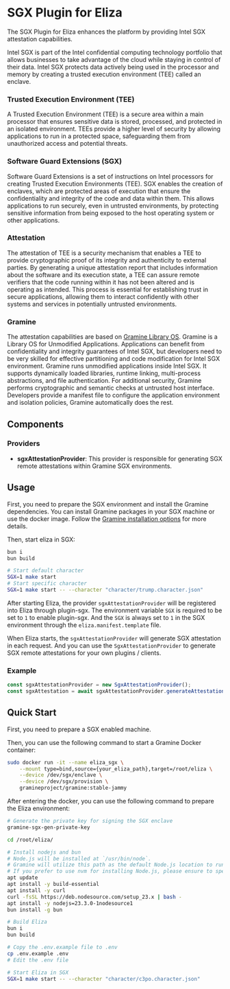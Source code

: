 # SGX Plugin for Eliza

The SGX Plugin for Eliza enhances the platform by providing Intel SGX attestation capabilities.

Intel SGX is part of the Intel confidential computing technology portfolio that allows businesses to take advantage of the cloud while staying in control of their data. Intel SGX protects data actively being used in the processor and memory by creating a trusted execution environment (TEE) called an enclave.

### Trusted Execution Environment (TEE)

A Trusted Execution Environment (TEE) is a secure area within a main processor that ensures sensitive data is stored, processed, and protected in an isolated environment. TEEs provide a higher level of security by allowing applications to run in a protected space, safeguarding them from unauthorized access and potential threats.

### Software Guard Extensions (SGX)

Software Guard Extensions is a set of instructions on Intel processors for creating Trusted Execution Environments (TEE). SGX enables the creation of enclaves, which are protected areas of execution that ensure the confidentiality and integrity of the code and data within them. This allows applications to run securely, even in untrusted environments, by protecting sensitive information from being exposed to the host operating system or other applications.

### Attestation

The attestation of TEE is a security mechanism that enables a TEE to provide cryptographic proof of its integrity and authenticity to external parties. By generating a unique attestation report that includes information about the software and its execution state, a TEE can assure remote verifiers that the code running within it has not been altered and is operating as intended. This process is essential for establishing trust in secure applications, allowing them to interact confidently with other systems and services in potentially untrusted environments.

### Gramine

The attestation capabilities are based on [Gramine Library OS](https://github.com/gramineproject/gramine). Gramine is a Library OS for Unmodified Applications. Applications can benefit from confidentiality and integrity guarantees of Intel SGX, but developers need to be very skilled for effective partitioning and code modification for Intel SGX environment.
Gramine runs unmodified applications inside Intel SGX. It supports dynamically loaded libraries, runtime linking, multi-process abstractions, and file authentication. For additional security, Gramine performs cryptographic and semantic checks at untrusted host interface. Developers provide a manifest file to configure the application environment and isolation policies, Gramine automatically does the rest.

## Components

### Providers

- **sgxAttestationProvider**: This provider is responsible for generating SGX remote attestations within Gramine SGX environments.

## Usage

First, you need to prepare the SGX environment and install the Gramine dependencies.
You can install Gramine packages in your SGX machine or use the docker image. Follow the [Gramine installation options](https://gramine.readthedocs.io/en/latest/installation.html) for more details.

Then, start eliza in SGX:

```bash
bun i
bun build

# Start default character
SGX=1 make start
# Start specific character
SGX=1 make start -- --character "character/trump.character.json"
```

After starting Eliza, the provider `sgxAttestationProvider` will be registered into Eliza through plugin-sgx. The environment variable `SGX` is required to be set to `1` to enable plugin-sgx. And the `SGX` is always set to `1` in the SGX environment through the `eliza.manifest.template` file.

When Eliza starts, the `sgxAttestationProvider` will generate SGX attestation in each request. And you can use the `SgxAttestationProvider` to generate SGX remote attestations for your own plugins / clients.

### Example

```typescript
const sgxAttestationProvider = new SgxAttestationProvider();
const sgxAttestation = await sgxAttestationProvider.generateAttestation(userReport);
```

## Quick Start

First, you need to prepare a SGX enabled machine.

Then, you can use the following command to start a Gramine Docker container:

```bash
sudo docker run -it --name eliza_sgx \
    --mount type=bind,source={your_eliza_path},target=/root/eliza \
    --device /dev/sgx/enclave \
    --device /dev/sgx/provision \
    gramineproject/gramine:stable-jammy
```

After entering the docker, you can use the following command to prepare the Eliza environment:

```bash
# Generate the private key for signing the SGX enclave
gramine-sgx-gen-private-key

cd /root/eliza/

# Install nodejs and bun
# Node.js will be installed at `/usr/bin/node`.
# Gramine will utilize this path as the default Node.js location to run Eliza.
# If you prefer to use nvm for installing Node.js, please ensure to specify the Node.js path in the Makefile, as the installation path for nvm is not `/usr/bin/node`.
apt update
apt install -y build-essential
apt install -y curl
curl -fsSL https://deb.nodesource.com/setup_23.x | bash -
apt install -y nodejs=23.3.0-1nodesource1
bun install -g bun

# Build Eliza
bun i
bun build

# Copy the .env.example file to .env
cp .env.example .env
# Edit the .env file

# Start Eliza in SGX
SGX=1 make start -- --character "character/c3po.character.json"
```
